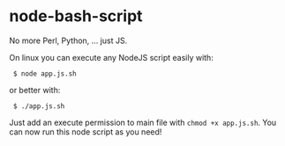 # node-bash-script
No more Perl, Python, ... just JS.

On linux you can execute any NodeJS script easily with:
```
 $ node app.js.sh
```
or better with:
```
 $ ./app.js.sh
```
Just add an execute permission to main file with `chmod +x app.js.sh`.
You can now run this node script as you need!

